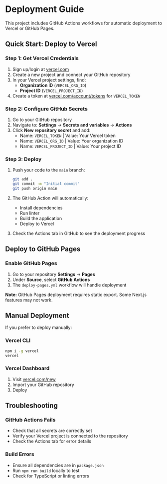 # Deployment Guide

This project includes GitHub Actions workflows for automatic deployment to Vercel or GitHub Pages.

## Quick Start: Deploy to Vercel

### Step 1: Get Vercel Credentials

1. Sign up/login at [vercel.com](https://vercel.com)
2. Create a new project and connect your GitHub repository
3. In your Vercel project settings, find:
   - **Organization ID** (`VERCEL_ORG_ID`)
   - **Project ID** (`VERCEL_PROJECT_ID`)
4. Create a token at [vercel.com/account/tokens](https://vercel.com/account/tokens) for `VERCEL_TOKEN`

### Step 2: Configure GitHub Secrets

1. Go to your GitHub repository
2. Navigate to: **Settings** → **Secrets and variables** → **Actions**
3. Click **New repository secret** and add:
   - Name: `VERCEL_TOKEN` | Value: Your Vercel token
   - Name: `VERCEL_ORG_ID` | Value: Your organization ID
   - Name: `VERCEL_PROJECT_ID` | Value: Your project ID

### Step 3: Deploy

1. Push your code to the `main` branch:
   ```bash
   git add .
   git commit -m "Initial commit"
   git push origin main
   ```

2. The GitHub Action will automatically:
   - Install dependencies
   - Run linter
   - Build the application
   - Deploy to Vercel

3. Check the Actions tab in GitHub to see the deployment progress

## Deploy to GitHub Pages

### Enable GitHub Pages

1. Go to your repository **Settings** → **Pages**
2. Under **Source**, select **GitHub Actions**
3. The `deploy-pages.yml` workflow will handle deployment

**Note:** GitHub Pages deployment requires static export. Some Next.js features may not work.

## Manual Deployment

If you prefer to deploy manually:

### Vercel CLI

```bash
npm i -g vercel
vercel
```

### Vercel Dashboard

1. Visit [vercel.com/new](https://vercel.com/new)
2. Import your GitHub repository
3. Deploy

## Troubleshooting

### GitHub Actions Fails

- Check that all secrets are correctly set
- Verify your Vercel project is connected to the repository
- Check the Actions tab for error details

### Build Errors

- Ensure all dependencies are in `package.json`
- Run `npm run build` locally to test
- Check for TypeScript or linting errors

